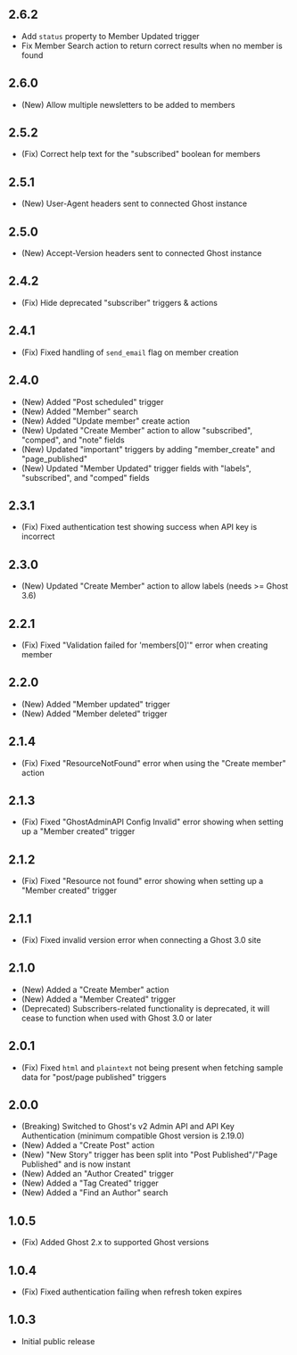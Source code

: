 ## 2.6.2

* Add `status` property to Member Updated trigger
* Fix Member Search action to return correct results when no member is found

## 2.6.0

* (New) Allow multiple newsletters to be added to members

## 2.5.2

* (Fix) Correct help text for the "subscribed" boolean for members

## 2.5.1

* (New) User-Agent headers sent to connected Ghost instance
## 2.5.0

* (New) Accept-Version headers sent to connected Ghost instance

## 2.4.2

* (Fix) Hide deprecated "subscriber" triggers & actions

## 2.4.1

* (Fix) Fixed handling of `send_email` flag on member creation

## 2.4.0

* (New) Added "Post scheduled" trigger
* (New) Added "Member" search
* (New) Added "Update member" create action
* (New) Updated "Create Member" action to allow "subscribed", "comped", and "note" fields
* (New) Updated "important" triggers by adding "member_create" and "page_published"
* (New) Updated "Member Updated" trigger fields with "labels", "subscribed", and "comped" fields

## 2.3.1

* (Fix) Fixed authentication test showing success when API key is incorrect

## 2.3.0

* (New) Updated "Create Member" action to allow labels (needs >= Ghost 3.6)

## 2.2.1

* (Fix) Fixed "Validation failed for 'members[0]'" error when creating member

## 2.2.0

* (New) Added "Member updated" trigger
* (New) Added "Member deleted" trigger

## 2.1.4

* (Fix) Fixed "ResourceNotFound" error when using the "Create member" action

## 2.1.3

* (Fix) Fixed "GhostAdminAPI Config Invalid" error showing when setting up a "Member created" trigger

## 2.1.2

* (Fix) Fixed "Resource not found" error showing when setting up a "Member created" trigger

## 2.1.1

* (Fix) Fixed invalid version error when connecting a Ghost 3.0 site

## 2.1.0

* (New) Added a "Create Member" action
* (New) Added a "Member Created" trigger
* (Deprecated) Subscribers-related functionality is deprecated, it will cease to function when used with Ghost 3.0 or later

## 2.0.1

* (Fix) Fixed `html` and `plaintext` not being present when fetching sample data for "post/page published" triggers

## 2.0.0

* (Breaking) Switched to Ghost's v2 Admin API and API Key Authentication (minimum compatible Ghost version is 2.19.0)
* (New) Added a "Create Post" action
* (New) "New Story" trigger has been split into "Post Published"/"Page Published" and is now instant
* (New) Added an "Author Created" trigger
* (New) Added a "Tag Created" trigger
* (New) Added a "Find an Author" search

## 1.0.5

* (Fix) Added Ghost 2.x to supported Ghost versions

## 1.0.4

* (Fix) Fixed authentication failing when refresh token expires

## 1.0.3

* Initial public release
